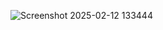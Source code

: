 ![Screenshot 2025-02-12 133444](https://github.com/user-attachments/assets/a0acb0e7-d1a9-41ac-89da-66d049a78cd4)
